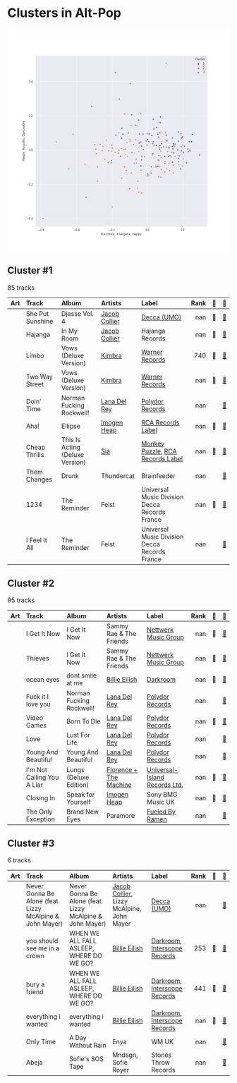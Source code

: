# Clusters in Alt-Pop

![Comparison of Cluster](../../../images/playlists/alt-pop/clusters/clusters_scatter.png)

## Cluster #1

85 tracks

| Art | Track | Album | Artists | Label | Rank | 💚 | 🔗 |
|:---|:---|:---|:---|:---|---:|:---|:---|
| <img src="https://i.scdn.co/image/ab67616d0000b273b1b5640ec6436246b57a32f1" alt="" width="50" /> | She Put Sunshine | Djesse Vol. 4 | [Jacob Collier](../../../../artists/jacob_collier/overview.md) | [Decca (UMO)](../../../../labels/decca_(umo)) | nan | 💚 | [🔗](https://open.spotify.com/track/60ZCmLIYDUHmQ98Ydo1cR8) |
| <img src="https://i.scdn.co/image/ab67616d0000b27343c7453d0338f82a05464751" alt="" width="50" /> | Hajanga | In My Room | [Jacob Collier](../../../../artists/jacob_collier/overview.md) | Hajanga Records | nan | 💚 | [🔗](https://open.spotify.com/track/3VW8i6i8zT9YbIiZXmZFoQ) |
| <img src="https://i.scdn.co/image/ab67616d0000b273d0ec2db731952a7efabc6397" alt="" width="50" /> | Limbo | Vows (Deluxe Version) | [Kimbra](../../../../artists/kimbra/overview.md) | [Warner Records](../../../../labels/warner_records) | 740 | 💚 | [🔗](https://open.spotify.com/track/6go4VH47IaXtYlTGHizjhm) |
| <img src="https://i.scdn.co/image/ab67616d0000b273d0ec2db731952a7efabc6397" alt="" width="50" /> | Two Way Street | Vows (Deluxe Version) | [Kimbra](../../../../artists/kimbra/overview.md) | [Warner Records](../../../../labels/warner_records) | nan | 💚 | [🔗](https://open.spotify.com/track/7ptSTFAis4UckLAfUrMfM0) |
| <img src="https://i.scdn.co/image/ab67616d0000b273879e9318cb9f4e05ee552ac9" alt="" width="50" /> | Doin' Time | Norman Fucking Rockwell! | [Lana Del Rey](../../../../artists/lana_del_rey/overview.md) | [Polydor Records](../../../../labels/polydor_records) | nan | | [🔗](https://open.spotify.com/track/0Oqc0kKFsQ6MhFOLBNZIGX) |
| <img src="https://i.scdn.co/image/ab67616d0000b27317dc79c9dc42ed849bba7020" alt="" width="50" /> | Aha! | Ellipse | [Imogen Heap](../../../../artists/imogen_heap/overview.md) | [RCA Records Label](../../../../labels/rca_records_label) | nan | 💚 | [🔗](https://open.spotify.com/track/42itRd5WoYb42RSYOloJvD) |
| <img src="https://i.scdn.co/image/ab67616d0000b273754b2fddebe7039fdb912837" alt="" width="50" /> | Cheap Thrills | This Is Acting (Deluxe Version) | [Sia](../../../../artists/sia/overview.md) | [Monkey Puzzle](../../../../labels/monkey_puzzle), [RCA Records Label](../../../../labels/rca_records_label) | nan | 💚 | [🔗](https://open.spotify.com/track/3S4px9f4lceWdKf0gWciFu) |
| <img src="https://i.scdn.co/image/ab67616d0000b27385c5e6c686ced3e43bae2748" alt="" width="50" /> | Them Changes | Drunk | Thundercat | Brainfeeder | nan | | [🔗](https://open.spotify.com/track/7CH99b2i1TXS5P8UUyWtnM) |
| <img src="https://i.scdn.co/image/ab67616d0000b273b17d3cdd360973516ade9e6d" alt="" width="50" /> | 1234 | The Reminder | Feist | Universal Music Division Decca Records France | nan | 💚 | [🔗](https://open.spotify.com/track/2CzWeyC9zlDpIOZPUUKrBW) |
| <img src="https://i.scdn.co/image/ab67616d0000b273b17d3cdd360973516ade9e6d" alt="" width="50" /> | I Feel It All | The Reminder | Feist | Universal Music Division Decca Records France | nan | | [🔗](https://open.spotify.com/track/3ghgwo0BTPm329zGMQRfn7) |
## Cluster #2

95 tracks

| Art | Track | Album | Artists | Label | Rank | 💚 | 🔗 |
|:---|:---|:---|:---|:---|---:|:---|:---|
| <img src="https://i.scdn.co/image/ab67616d0000b273a781283273e757736bbe120c" alt="" width="50" /> | I Get It Now | I Get It Now | Sammy Rae & The Friends | [Nettwerk Music Group](../../../../labels/nettwerk_music_group) | nan | 💚 | [🔗](https://open.spotify.com/track/03ECDyILFfQ98k106zwcIt) |
| <img src="https://i.scdn.co/image/ab67616d0000b273a781283273e757736bbe120c" alt="" width="50" /> | Thieves | I Get It Now | Sammy Rae & The Friends | [Nettwerk Music Group](../../../../labels/nettwerk_music_group) | nan | 💚 | [🔗](https://open.spotify.com/track/5v4JBxzAfArnWg3n3MhRRl) |
| <img src="https://i.scdn.co/image/ab67616d0000b273a9f6c04ba168640b48aa5795" alt="" width="50" /> | ocean eyes | dont smile at me | [Billie Eilish](../../../../artists/billie_eilish/overview.md) | [Darkroom](../../../../labels/darkroom) | nan | 💚 | [🔗](https://open.spotify.com/track/7hDVYcQq6MxkdJGweuCtl9) |
| <img src="https://i.scdn.co/image/ab67616d0000b273879e9318cb9f4e05ee552ac9" alt="" width="50" /> | Fuck it I love you | Norman Fucking Rockwell! | [Lana Del Rey](../../../../artists/lana_del_rey/overview.md) | [Polydor Records](../../../../labels/polydor_records) | nan | | [🔗](https://open.spotify.com/track/7MtVPRGtZl6rPjMfLoI3Lh) |
| <img src="https://i.scdn.co/image/ab67616d0000b273a1c37f3fd969287c03482c3b" alt="" width="50" /> | Video Games | Born To Die | [Lana Del Rey](../../../../artists/lana_del_rey/overview.md) | [Polydor Records](../../../../labels/polydor_records) | nan | 💚 | [🔗](https://open.spotify.com/track/5by7gtiDrxe4n2qQQunL8S) |
| <img src="https://i.scdn.co/image/ab67616d0000b27395e2fd1accb339fa14878190" alt="" width="50" /> | Love | Lust For Life | [Lana Del Rey](../../../../artists/lana_del_rey/overview.md) | [Polydor Records](../../../../labels/polydor_records) | nan | | [🔗](https://open.spotify.com/track/2Kerz9H9IejzeIpjhDJoYG) |
| <img src="https://i.scdn.co/image/ab67616d0000b273d7fb3e4c63020039d1cff6b2" alt="" width="50" /> | Young And Beautiful | Young And Beautiful | [Lana Del Rey](../../../../artists/lana_del_rey/overview.md) | [Polydor Records](../../../../labels/polydor_records) | nan | | [🔗](https://open.spotify.com/track/2nMeu6UenVvwUktBCpLMK9) |
| <img src="https://i.scdn.co/image/ab67616d0000b2730672b0f8756ae2af86e8a5ce" alt="" width="50" /> | I'm Not Calling You A Liar | Lungs (Deluxe Edition) | [Florence + The Machine](../../../../artists/florence_+_the_machine/overview.md) | [Universal-Island Records Ltd.](../../../../labels/universal-island_records_ltd_) | nan | 💚 | [🔗](https://open.spotify.com/track/3euILOYDltKArnqpupsE1W) |
| <img src="https://i.scdn.co/image/ab67616d0000b273866872ba52cf201fc33995cc" alt="" width="50" /> | Closing In | Speak for Yourself | [Imogen Heap](../../../../artists/imogen_heap/overview.md) | Sony BMG Music UK | nan | 💚 | [🔗](https://open.spotify.com/track/3wKRHAG6IvErggsniF1a3j) |
| <img src="https://i.scdn.co/image/ab67616d0000b273e01d7d558032457b0e4883f6" alt="" width="50" /> | The Only Exception | Brand New Eyes | Paramore | [Fueled By Ramen](../../../../labels/fueled_by_ramen) | nan | | [🔗](https://open.spotify.com/track/7JIuqL4ZqkpfGKQhYlrirs) |
## Cluster #3

6 tracks

| Art | Track | Album | Artists | Label | Rank | 💚 | 🔗 |
|:---|:---|:---|:---|:---|---:|:---|:---|
| <img src="https://i.scdn.co/image/ab67616d0000b2734dcc2837e0aa90e8c8dbba3f" alt="" width="50" /> | Never Gonna Be Alone (feat. Lizzy McAlpine & John Mayer) | Never Gonna Be Alone (feat. Lizzy McAlpine & John Mayer) | [Jacob Collier](../../../../artists/jacob_collier/overview.md), Lizzy McAlpine, John Mayer | [Decca (UMO)](../../../../labels/decca_(umo)) | nan | | [🔗](https://open.spotify.com/track/5m9OR6G4lNt9Da6dy1xpHx) |
| <img src="https://i.scdn.co/image/ab67616d0000b27350a3147b4edd7701a876c6ce" alt="" width="50" /> | you should see me in a crown | WHEN WE ALL FALL ASLEEP, WHERE DO WE GO? | [Billie Eilish](../../../../artists/billie_eilish/overview.md) | [Darkroom](../../../../labels/darkroom), [Interscope Records](../../../../labels/interscope_records) | 253 | 💚 | [🔗](https://open.spotify.com/track/3XF5xLJHOQQRbWya6hBp7d) |
| <img src="https://i.scdn.co/image/ab67616d0000b27350a3147b4edd7701a876c6ce" alt="" width="50" /> | bury a friend | WHEN WE ALL FALL ASLEEP, WHERE DO WE GO? | [Billie Eilish](../../../../artists/billie_eilish/overview.md) | [Darkroom](../../../../labels/darkroom), [Interscope Records](../../../../labels/interscope_records) | 441 | 💚 | [🔗](https://open.spotify.com/track/4SSnFejRGlZikf02HLewEF) |
| <img src="https://i.scdn.co/image/ab67616d0000b273f2248cf6dad1d6c062587249" alt="" width="50" /> | everything i wanted | everything i wanted | [Billie Eilish](../../../../artists/billie_eilish/overview.md) | [Darkroom](../../../../labels/darkroom), [Interscope Records](../../../../labels/interscope_records) | nan | 💚 | [🔗](https://open.spotify.com/track/3ZCTVFBt2Brf31RLEnCkWJ) |
| <img src="https://i.scdn.co/image/ab67616d0000b27370dd4e18b9c3431ee7a9b8a1" alt="" width="50" /> | Only Time | A Day Without Rain | Enya | WM UK | nan | | [🔗](https://open.spotify.com/track/6FLwmdmW77N1Pxb1aWsZmO) |
| <img src="https://i.scdn.co/image/ab67616d0000b273f018a687cc12aa41e7b4cd80" alt="" width="50" /> | Abeja | Sofie's SOS Tape | Mndsgn, Sofie Royer | Stones Throw Records | nan | | [🔗](https://open.spotify.com/track/3mvaD4yyX71CV1idcd5lfJ) |